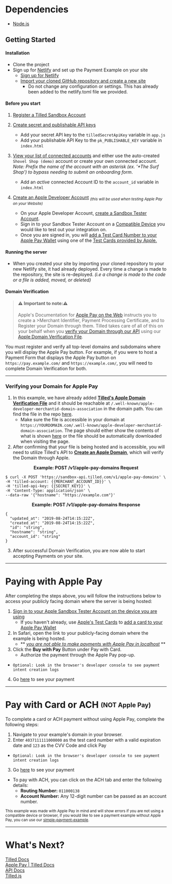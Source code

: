 
# Dependencies
- [Node.js](https://nodejs.org)

## Getting Started
#### Installation
- Clone the project
-  Sign up for [Netlify](https://www.netlify.com/) and set up the Payment Example on your site
	- [Sign up for Netlify](https://app.netlify.com/signup)
	- [Import your cloned GitHub repository and create a new site](https://app.netlify.com/start)
		- Do not change any configuration or settings. This has already been added to the netlify.toml file we provided.
  
#### Before you start
1. [Register a Tilled Sandbox Account](https://sandbox-app.tilled.com/auth/register)
2. [Create secret and publishable API keys](https://sandbox-app.tilled.com/api-keys)
	  - Add your secret API key to the `tilledSecretApiKey` variable in `app.js`
	  - Add your publishable API Key to the `pk_PUBLISHABLE_KEY` variable in `index.html`
3. [View your list of connected accounts](https://sandbox-app.tilled.com/connected-accounts) and either use the auto-created `Shovel Shop (demo)` account or create your own connected account. *Note: Prefix the name of the account with an asterisk (ex. '\*The Surf Shop') to bypass needing to submit an onboarding form*.
	  - Add an *active* connected Account ID to the `account_id` variable in `index.html`

4. [Create an Apple Developer Account](https://developer.apple.com/programs/enroll/) <sub> *(this will be used when testing Apple Pay on your Website)*
	- On your Apple Developer Account, [create a Sandbox Tester Account](https://developer.apple.com/apple-pay/sandbox-testing/#:~:text=supports%20TLS%201.2.-,Create%20a%20Sandbox%20Tester%20Account,-To%20create%20a).
	- Sign in to your Sandbox Tester Account on a [Compatible Device](https://support.apple.com/en-us/HT208531) you would like to test out your integration on.
	- Once you are signed in, you will [add a Test Card Number to your Apple Pay Wallet](https://developer.apple.com/apple-pay/sandbox-testing/#:~:text=Adding%20a%20Test%20Card%20Number) using one of the [Test Cards provided by Apple.](https://developer.apple.com/apple-pay/sandbox-testing/#:~:text=Test%20Cards%20for%20Apps%20and%20the%20Web)
	

#### Running the server

- When you created your site by importing your cloned repository to your new Netlify site, it had already deployed. Every time a change is made to the repository, the site is re-deployed. *(i.e a change is made to the code or a file is added, moved, or deleted)*

#### Domain Verification

> #### **:warning: Important to note::warning:**
>Apple's Documentation for [Apple Pay on the Web](https://developer.apple.com/documentation/apple_pay_on_the_web) instructs you to create a >Merchant Identifier, Payment Processing Certificate, and to Register your Domain through them. Tilled takes care of all of this on your behalf when you [verify your Domain through our API](https://docs.tilled.com/api#tag/ApplePayDomains/operation/CreateApplePayDomain) using our [Apple Domain Verification File](https://api.tilled.com/apple-developer-merchantid-domain-association).

You must register and verify all top-level domains and subdomains where you will display the Apple Pay button. For example, if you were to host a Payment Form that displays the Apple Pay button on `https://pay.example.com/` and `https://example.com/`, you will need to complete Domain Verification for both.
<hr>

### Verifying your Domain for Apple Pay

 1. In this example, we have already added [**Tilled's Apple Domain Verification File**](https://api.tilled.com/apple-developer-merchantid-domain-association) and it should be reachable at  `/.well-known/apple-developer-merchantid-domain-association` in the domain path. You can find the file in the repo [here](apple-pay-example-ngrok/.well-known/apple-developer-merchantid-domain-association).
	- Make sure the file is accessible in your domain at `https://YOURDOMAIN.com/.well-known/apple-developer-merchantid-domain-association`. The page should either show the contents of what is shown [here](apple-pay-example-ngrok/.well-known/apple-developer-merchantid-domain-association) or the file should be automatically downloaded when visiting the page.
2. After confirming that your file is being hosted and is accessible, you will need to utilize Tilled's API to [**Create an Apple Domain**](https://docs.tilled.com/api#tag/ApplePayDomains), which will verify the Domain through Apple.

<p align ="center"> 
<strong>Example: POST /v1/apple-pay-domains Request</strong>
</p>

```
$ curl -X POST 'https://sandbox-api.tilled.com/v1/apple-pay-domains' \
-H 'tilled-account: {{MERCHANT_ACCOUNT_ID}}' \
-H 'tilled-api-key: {{SECRET_KEY}}' \
-H 'Content-Type: application/json' \
--data-raw '{"hostname": "https://example.com"}'
```
<p align ="center"> 
<strong>Example: POST /v1/apple-pay-domains Response</strong>
</p>

```
{
  "updated_at": "2019-08-24T14:15:22Z",
  "created_at": "2019-08-24T14:15:22Z",
  "id": "string",
  "hostname": "string",
  "account_id": "string"
}
```
3. After successful Domain Verification, you are now able to start accepting Payments on your site.

---
# Paying with Apple Pay
After completing the steps above, you will follow the instructions below to access your publicly facing domain where the server is being hosted:
1. [Sign in to your Apple Sandbox Tester Account on the device you are using](https://support.apple.com/en-us/HT204053)
	- If you haven't already, use [Apple's Test Cards](Apple%27s%20Test%20Cards) to [add a card to your Apple Pay Wallet](https://support.apple.com/en-us/HT204506)
2. In Safari, open the link to your publicly-facing domain where the example is being hosted.
 	- ** *<u>you are not able to make payments with Apple Pay in localhost*</u> **
3. Click the **Buy with Pay** Button under Pay with Card.
	-	Authorize the payment through the Apple Pay pop-up.
- `Optional: Look in the browser's developer console to see payment intent creation logs`
4. Go [here](https://sandbox-app.tilled.com/payments) to see your payment

---
# Pay with Card or ACH <sub><sup>(NOT Apple Pay)</sub></sup>
To complete a card or ACH payment without using Apple Pay, complete the following steps:

1. Navigate to your example's domain in your browser.
2. Enter `4037111111000000` as the test card number with a valid expiration date and `123` as the CVV Code and click Pay
- `Optional: Look in the browser's developer console to see payment intent creation logs`

3. Go [here](https://sandbox-app.tilled.com/payments) to see your payment

- To pay with ACH, you can click on the ACH tab and enter the following details:
	-	**Routing Number:** `011000138`
	-	**Account Number:** Any 12-digit number can be passed as an account number.

<sub>This example was made with Apple Pay in mind and will show errors if you are not using a compatible device or browser, if you would like to see a payment example without Apple Pay, you can use our [simple-payment-example](https://github.com/gettilled/simple-payment-example). </sub>

---
# What's Next?
[Tilled Docs](https://docs.tilled.com/)<br>
[Apple Pay | Tilled Docs](https://docs.tilled.com/docs/payments/apple-pay/)<br>
[API Docs](https://docs.tilled.com/api)<br>
[Tilled.js](https://docs.tilled.com/tilledjs/)<br>
